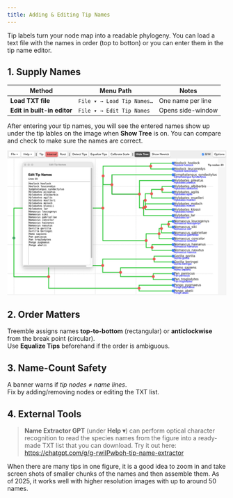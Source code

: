 ```yaml
---
title: Adding & Editing Tip Names
---
```


Tip labels turn your node map into a readable phylogeny. You can load a text file with the names in order (top to botton) or you can enter them in the tip name editor.

## 1. Supply Names

| Method | Menu Path | Notes |
|--------|-----------|-------|
| **Load TXT file** | `File ▾ → Load Tip Names…` | One name per line |
| **Edit in built-in editor** | `File ▾ → Edit Tip Names` | Opens side-window |

After entering your tip names, you will see the entered names show up under the tip lables on the image when **Show Tree** is on. You can compare and check to make sure the names are correct.

![Edit names screenshot](/img/Docs/Treemble_with_edit_tips.png)

## 2. Order Matters

Treemble assigns names **top-to-bottom** (rectangular) or **anticlockwise** from the break point (circular).  
Use **Equalize Tips** beforehand if the order is ambiguous.

## 3. Name-Count Safety

A banner warns if *tip nodes ≠ name lines*.  
Fix by adding/removing nodes or editing the TXT list.

## 4. External Tools

> **Name Extractor GPT** (under **Help ▾**) can perform optical character recognition to read the species names from the figure into a ready-made TXT list that you can download. 
Try it out here: https://chatgpt.com/g/g-rwiIPwboh-tip-name-extractor

When there are many tips in one figure, it is a good idea to zoom in and take screen shots of smaller chunks of the names and then assemble them.  As of 2025, it works well with higher resolution images with up to around 50 names.